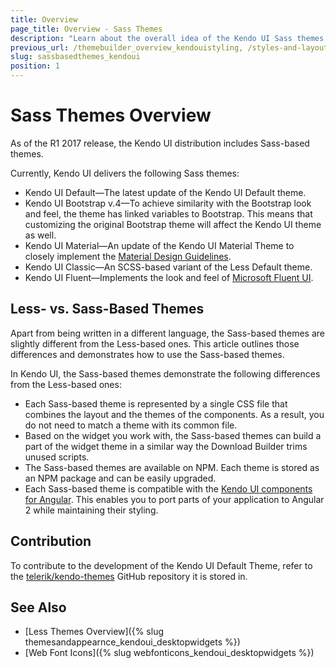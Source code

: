 ```yaml
---
title: Overview
page_title: Overview - Sass Themes
description: "Learn about the overall idea of the Kendo UI Sass themes."
previous_url: /themebuilder_overview_kendouistyling, /styles-and-layout/sass-themes
slug: sassbasedthemes_kendoui
position: 1
---
```


# Sass Themes Overview

As of the R1 2017 release, the Kendo UI distribution includes Sass-based themes.

Currently, Kendo UI delivers the following Sass themes:

* Kendo UI Default&mdash;The latest update of the Kendo UI Default theme.
* Kendo UI Bootstrap v.4&mdash;To achieve similarity with the Bootstrap look and feel, the theme has linked variables to Bootstrap. This means that customizing the original Bootstrap theme will affect the Kendo UI theme as well.
* Kendo UI Material&mdash;An update of the Kendo UI Material Theme to closely implement the [Material Design Guidelines](https://material.io/design/).
* Kendo UI Classic&mdash;An SCSS-based variant of the Less Default theme.
* Kendo UI Fluent&mdash;Implements the look and feel of [Microsoft Fluent UI](https://developer.microsoft.com/en-us/fluentui#/).

## Less- vs. Sass-Based Themes

Apart from being written in a different language, the Sass-based themes are slightly different from the Less-based ones. This article outlines those differences and demonstrates how to use the Sass-based themes.

In Kendo UI, the Sass-based themes demonstrate the following differences from the Less-based ones:
- Each Sass-based theme is represented by a single CSS file that combines the layout and the themes of the components. As a result, you do not need to match a theme with its common file.
- Based on the widget you work with, the Sass-based themes can build a part of the widget theme in a similar way the Download Builder trims unused scripts.
- The Sass-based themes are available on NPM. Each theme is stored as an NPM package and can be easily upgraded.
- Each Sass-based theme is compatible with the [Kendo UI components for Angular](https://www.telerik.com/kendo-angular-ui/). This enables you to port parts of your application to Angular 2 while maintaining their styling.

## Contribution

To contribute to the development of the Kendo UI Default Theme, refer to the [telerik/kendo-themes](https://github.com/telerik/kendo-themes) GitHub repository it is stored in.

## See Also

* [Less Themes Overview]({% slug themesandappearnce_kendoui_desktopwidgets %})
* [Web Font Icons]({% slug webfonticons_kendoui_desktopwidgets %})
